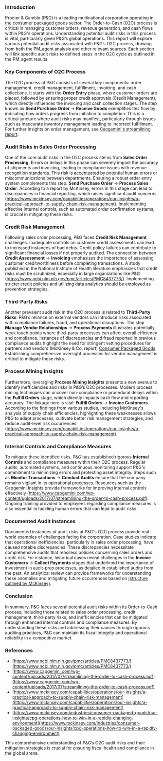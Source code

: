### Introduction

Procter & Gamble (P&G) is a leading multinational corporation operating in the consumer packaged goods sector. The Order-to-Cash (O2C) process is critical in managing customer orders, revenue generation, and cash flows within P&G's operations. Understanding potential audit risks in this process is vital, particularly given P&G’s global operations. This report will explore various potential audit risks associated with P&G’s O2C process, drawing from both the PM_agent analysis and other relevant sources. Each section will link specific audit risks to defined steps in the O2C cycle as outlined in the PM_agent results. 

### Key Components of O2C Process

The O2C process at P&G consists of several key components: order management, credit management, fulfillment, invoicing, and cash collections. It starts with the **Order Entry** phase, where customer orders are placed, followed by ensuring proper credit approvals (Credit Management), which directly influences the invoicing and cash collection stages. The step known as **Send Purchase Order** -> **Receive Goods** exemplifies this flow by indicating how orders progress from initiation to completion. This is a critical juncture where audit risks may manifest, particularly through issues such as inaccurate inventory management leading to incorrect fulfillment. For further insights on order management, see [Capgemini's streamlining report](https://www.capgemini.com/wp-content/uploads/2017/07/streamlining-the-order-to-cash-process.pdf).

### Audit Risks in Sales Order Processing

One of the core audit risks in the O2C process stems from **Sales Order Processing**. Errors or delays in this phase can severely impact the accuracy of shipments and invoicing, leading to compliance issues with revenue recognition standards. This risk is accentuated by potential human errors or miscommunications between departments. Ensuring a robust order entry system complements this step: **Send Purchase Order** -> **Process Sales Order**. According to a report by McKinsey, errors in this stage can lead to discrepancies in financial reporting, which raises significant audit concerns (https://www.mckinsey.com/capabilities/operations/our-insights/a-practical-approach-to-supply-chain-risk-management). Implementing effective internal controls, such as automated order confirmation systems, is crucial in mitigating these risks.

### Credit Risk Management

Following sales order processing, P&G faces **Credit Risk Management** challenges. Inadequate controls on customer credit assessments can lead to increased instances of bad debts. Credit policy failures can contribute to significant financial losses if not properly audited. The connection between **Credit Assessment** -> **Invoicing** emphasizes the importance of assessing customer creditworthiness before completing transactions. A study published in the National Institute of Health literature emphasizes that credit risks must be scrutinized, especially in large organizations like P&G (https://www.ncbi.nlm.nih.gov/pmc/articles/PMC8437773/). Implementing stricter credit policies and utilizing data analytics should be employed as prevention strategies.

### Third-Party Risks

Another prevalent audit risk in the O2C process is related to **Third-Party Risks**. P&G’s reliance on external vendors can introduce risks associated with compliance failures, fraud, and operational disruptions. The step **Manage Vendor Relationships** -> **Process Payments** illustrates potentially weak touch points where third-party processes can affect overall efficiency and compliance. Instances of discrepancies and fraud reported in previous compliance audits highlight the need for stringent vetting procedures for partners and vendors (McKinsey & Co. report) [Consumer Packaged Goods](https://www.mckinsey.com/industries/consumer-packaged-goods/our-insights/cpg-operations-how-to-win-in-a-rapidly-changing-environment). Establishing comprehensive oversight processes for vendor management is critical to mitigate these risks.

### Process Mining Insights

Furthermore, leveraging **Process Mining Insights** presents a new avenue to identify inefficiencies and risks in P&G’s O2C processes. Modern process mining techniques can uncover non-compliance or procedural delays within the **Fulfill Orders** stage, which directly impacts cash flow and reporting accuracy. The linkage here is vital: **Fulfill Orders** -> **Invoice Customers**. According to the findings from various studies, including McKinsey's analysis of supply chain efficiencies, highlighting these weaknesses allows P&G to adapt processes, cultivate better risk management strategies, and reduce audit-level risk occurrences (https://www.mckinsey.com/capabilities/operations/our-insights/a-practical-approach-to-supply-chain-risk-management).

### Internal Controls and Compliance Measures

To mitigate these identified risks, P&G has established rigorous **Internal Controls** and compliance measures within their O2C process. Regular audits, automated systems, and continuous monitoring support P&G's commitment to minimizing errors and protecting asset integrity. Steps such as **Monitor Transactions** -> **Conduct Audits** ensure that the company remains vigilant in its operational processes. Resources such as the Capgemini Insights provide frameworks for improving internal controls effectively (https://www.capgemini.com/wp-content/uploads/2017/07/streamlining-the-order-to-cash-process.pdf). Ongoing training provided to employees regarding compliance measures is also essential in tackling human errors that can lead to audit risks.

### Documented Audit Instances

Documented instances of audit risks at P&G's O2C process provide real-world examples of challenges facing the corporation. Case studies indicate that operational inefficiencies, particularly in sales order processing, have caused notable discrepancies. These discrepancies necessitate comprehensive audits that reassess policies concerning sales orders and credit risk. For instance, historical cases reveal challenges in the **Invoice Customers** -> **Collect Payments** stages that underlined the importance of investment in audit-prep processes, as detailed in established audits from the past. An analytical review can provide frameworks for understanding these anomalies and mitigating future occurrences based on [(structure outlined by McKinsey)](https://www.mckinsey.com/capabilities/operations/our-insights/a-practical-approach-to-supply-chain-risk-management).

### Conclusion

In summary, P&G faces several potential audit risks within its Order-to-Cash process, including those related to sales order processing, credit management, third-party risks, and inefficiencies that can be mitigated through enhanced internal controls and compliance measures. By understanding these risks and addressing their causes through rigorous auditing practices, P&G can maintain its fiscal integrity and operational reliability in a competitive market.

### References
- [https://www.ncbi.nlm.nih.gov/pmc/articles/PMC8437773/](https://www.ncbi.nlm.nih.gov/pmc/articles/PMC8437773/) 
- [https://www.capgemini.com/wp-content/uploads/2017/07/streamlining-the-order-to-cash-process.pdf](https://www.capgemini.com/wp-content/uploads/2017/07/streamlining-the-order-to-cash-process.pdf) 
- [https://www.mckinsey.com/capabilities/operations/our-insights/a-practical-approach-to-supply-chain-risk-management](https://www.mckinsey.com/capabilities/operations/our-insights/a-practical-approach-to-supply-chain-risk-management) 
- [https://www.mckinsey.com/industries/consumer-packaged-goods/our-insights/cpg-operations-how-to-win-in-a-rapidly-changing-environment](https://www.mckinsey.com/industries/consumer-packaged-goods/our-insights/cpg-operations-how-to-win-in-a-rapidly-changing-environment) 

This comprehensive understanding of P&G’s O2C audit risks and their mitigation strategies is crucial for ensuring fiscal health and compliance in the global arena.